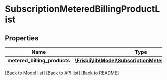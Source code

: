 # SubscriptionMeteredBillingProductList

## Properties
Name | Type | Description | Notes
------------ | ------------- | ------------- | -------------
**metered_billing_products** | [**\Frisbii\lib\Model\SubscriptionMeteredBillingProduct[]**](SubscriptionMeteredBillingProduct.md) |  | [optional] 

[[Back to Model list]](../../README.md#documentation-for-models) [[Back to API list]](../../README.md#documentation-for-api-endpoints) [[Back to README]](../../README.md)

